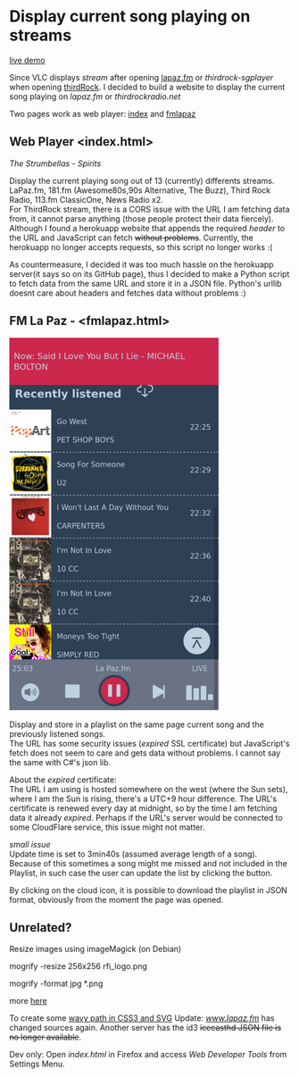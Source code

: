 # Display current song playing on streams

[live demo](https://ndlopez.github.io/web_player/)

Since VLC displays *stream* after opening [lapaz.fm](https://stream.consultoradas.com/8042/stream) or *thirdrock-sgplayer* when opening [thirdRock](https://rfcmedia3.streamguys1.com/thirdrock-sgplayer.aac). I decided to build a website to display the current song playing on *lapaz.fm* or *thirdrockradio.net*

Two pages work as web player: [index](https://ndlopez.github.io/web_player/) and [fmlapaz](https://ndlopez.github.io/web_player/fmlapaz.html)

## Web Player <index.html>

*The Strumbellas - Spirits*

Display the current playing song out of 13 (currently) differents streams. LaPaz.fm, 181.fm (Awesome80s,90s Alternative, The Buzz), Third Rock Radio, 113.fm ClassicOne, News Radio x2.<br> For ThirdRock stream, 
there is a CORS issue with the URL I am fetching data from, it cannot parse anything (those people protect their data fiercely). Although I found a herokuapp website that appends the required *header* to the URL and JavaScript can fetch ~~without problems~~. Currently, the herokuapp no longer accepts requests, so this script no longer works :(

As countermeasure, I decided it was too much hassle on the herokuapp server(it says so on its GitHub page), thus I decided to make a Python script to fetch data from the same URL and store it in a JSON file. Python's urllib doesnt care about headers and fetches data without problems :)


## FM La Paz - <fmlapaz.html>

![new design](assets/new_design.png)

Display and store in a playlist on the same page current song and the previously listened songs.<br>
The URL has some security issues (*expired* SSL certificate) but JavaScript's fetch does not seem to care and gets data without problems. I cannot say the same with C#'s json lib.

About the *expired* certificate:<br>
The URL I am using is hosted somewhere on the west (where the Sun sets), where I am the Sun is rising, there's a UTC+9 hour difference. The URL's certificate is renewed every day at midnight, so by the time I am fetching data it already *expired*. Perhaps if the URL's server would be connected to some CloudFlare service, this issue might not matter.

*small issue*<br>
Update time is set to 3min40s (assumed average length of a song). Because of this sometimes a song might me missed and not included in the Playlist, in such case the user can update the list by clicking the <reload> button.

By clicking on the cloud icon, it is possible to download the playlist in JSON format, obviously from the moment the page was opened.

## Unrelated?

Resize images using imageMagick (on Debian)

mogrify -resize 256x256 rfi_logo.png

mogrify -format jpg *.png

more [here](https://imagemagick.org/script/mogrify.php)

To create some [wavy path in CSS3 and SVG](https://css-tricks.com/how-to-create-wavy-shapes-patterns-in-css/#top-of-site)
Update: *www.lapaz.fm* has changed sources again. Another server has the id3 ~~icecasthd JSON file is no longer available~~.

Dev only: Open *index.html* in Firefox and access *Web Developer Tools* from Settings Menu.


<!--
<svg id="vol_icon" xmlns="http://www.w3.org/2000/svg" viewBox="0 0 32 32" width="32" height="32" fill="none" stroke="currentcolor" stroke-linecap="round" stroke-linejoin="round" stroke-width="2">
<path fill="#bed2e0" d="M20 16 C20 8 15 2 15 2 L8 10 2 10 2 22 8 22 15 30 C15 30 20 24 20 16 Z"/>
 <path d="M21 2 C21 2 25 6 25 16 25 26 21 30 21 30 M27 4 C27 4 30 8 30 16 30 24 27 28 27 28"/></svg>

div id="player" style="position: fixed;bottom: 0;z-index: 100;float:none;box-sizing: content-box;">
  <ul>
    <li><a><div><label for="vol_input" onclick="volume_mute(0)">
      <img id="vol_icon" src="assets/volume-svgrepo.svg" width="38"/></label>
      <input id="vol_input" class="volume-vertical" type="range" min="0" max="100" value="80" step="10" oninput="audioConnect.volume = this.value/100" onchange="this.oninput()"></div>
      <-volume-></a>
    </li>
    <li><a title="back to home" href="../index.html">
      <svg id="prev_play" xmlns="http://www.w3.org/2000/svg" viewBox="0 0 42 42" width="42" height="42" fill="#bed2e0" stroke="#2e4054" stroke-linecap="round" stroke-linejoin="round" stroke-width="4">
        <circle stroke-width="0" cx="21" cy="21" r="20"/><-M30 30 L30 10 12 20Z M11 30 L11 10->
        <path fill= "#2e4054" d="M28 28 L28 14 15 21Z M14 28 L14 14"/></svg>
      </a></li>
    <li><a id="playBtn" title="start stream"></a></li>
    <li><a href="fmlapaz.html" title="Go to FM LaPaz">
      <svg id="next_play" xmlns="http://www.w3.org/2000/svg" viewBox="0 0 42 42" width="42" height="42" fill="#bed2e0" stroke="#2e4054" stroke-linecap="round" stroke-linejoin="round" stroke-width="4">
      <-path d="M9 25 L25 16 9 7Z M25 25 L25 7"/"M12 30 L12 10 30 20Z M31 30 L31 10"->
      <circle stroke-width="0" cx="21" cy="21" r="20"/>
      <path fill="#2e4054" d="M15 28 L15 14 25 21Z M28 28 L28 14" /></svg></a>
    </li>        
    <li><a target="_blank" href="/" title="about this">
      <div id="gifElm" class="equalizer no-audio"><div>
        <span></span><span></span><span></span><span></span><span></span><span></span>
        </div></div></a>
    </li>
  </ul>
</div-->

<!--svg width="18px" height="20px" viewBox="0 0 8 10" xmlns="http://www.w3.org/2000/svg" aria-hidden="true">
      <path transform="translate(-1682.000000, -935.000000)" d="M1687,935 L1687,945 L1690,945 L1690,935 L1687,935 Z M1682,935 L1682,945 L1685,945 L1685,935 L1682,935 Z" fill="currentColor"></path></svg>
    <svg id="sub_play" viewBox="0 0 16 16" width="32px" height="32px" xmlns="http://www.w3.org/2000/svg" aria-hidden="true">
      <path class="paused" d="M12.322 7.576a.5.5 0 010 .848l-6.557 4.098A.5.5 0 015 12.098V3.902a.5.5 0 01.765-.424l6.557 4.098z" fill="currentColor"></path></svg-->

<!--aside id='player2'>
<div class='col15 float_left' id='cover_art'>
<img src='assets/phantogram.jpg' width='60' height='60'/></div>
<div class='col70 float_left'><div id='cover_title' class='col_50 float_left'>
<span>You don't get me high anymore</span><span>Phantogram</span></div><div class='col_20 float_left'><svg id='play2' 
    xmlns='http://www.w3.org/2000/svg' viewBox='0 0 60 60' width='60' height='60' stroke='#2e4054' fill='#bed2e0' stroke-linecap='round' stroke-linejoin='round' stroke-width='4'>
    <circle class='paused no_mobil' cx='30' cy='30' r='26'/>
    <path class='paused' fill='#2e4054' d='M23 40 L23 20 43 30Z'/></svg>
  </div>
  <div class='float_left padding_10 no_mobil'>
    <label for='vol_input' onclick='volume_mute(0)'>
      <img id='vol_icon' src='assets/volume-svgrepo.svg' width='32'/></label>
      <input id='vol_input' class='no_desktop no_mobil' type='range' min='0' max='100' value='80' step='10' oninput='audioConnect.volume = this.value/100' onchange='this.oninput()'>
  </div>
</div>
<div class='col15 float_left'>
    <div id='gifElm' class='equalizer no-audio'>
      <div><span></span><span></span><span></span><span></span>
        <span></span><--span></span-></div></div>
</div>
</aside-->